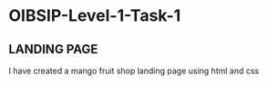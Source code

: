 # OIBSIP-Level-1-Task-1

## LANDING PAGE
I have created a mango fruit shop landing page using html and css
